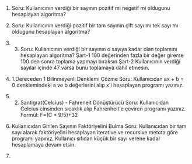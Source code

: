 ##
1. Soru:
Kullanıcının verdiği bir sayının pozitif mi negatif mi oldugunu hesaplayan algoritma?


2. Soru:
Kullanıcının verdiği pozitif bir tam sayının çift sayı mı tek sayı mı oldugunu hesaplayan algoritma?

2. 3. Soru:
      Kullanıcının verdiği bir sayının o sayıya kadar olan toplamını hesaplayan algoritma?
Şart-1 100 değerinden fazla bir değer girerse 100 den sonra toplama yapmayı bıraksın
Şart-2 Kullanıcının verdiği sayılar içinde 47 varsa bunu toplamaya dahil etmesin.
    


4. 1.Dereceden 1 Bilinmeyenli Denklemi Çözme
Soru:
Kullanıcıdan ax + b = 0 denklemindeki a ve b değerlerini alıp x'i hesaplayan programı yazınız.



5. 2. Santigrat(Celcius) - Fahreneit Dönüştürücü
Soru:
Kullanıcıdan Celcius cinsinden sıcaklık alıp Fahrenheit'e çeviren programı yazınız.
Formül: F=(C * 9/5)+32


6. Kullanıcıdan Girilen Sayının Faktöriyelini Bulma
Soru:
Kullanıcıdan bir tam sayı alarak faktöriyelini hesaplayan iterative ve recursive metota göre programı yapınız.
Kullanıcı sıfıdan küçük bir sayı verene kadar hesaplamaya devam etsin.

7.
